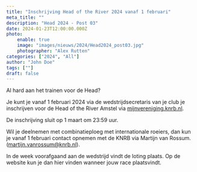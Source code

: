 ```yaml
---
title: "Inschrijving Head of the River 2024 vanaf 1 februari"
meta_title: ""
description: "Head 2024 - Post 03"
date: 2024-01-23T12:00:00.000Z
photo:
    enable: true
    image: "images/nieuws/2024/Head2024_post03.jpg"
    photographer: "Alex Rutten"
categories: ["2024", "All"]
author: "John Doe"
tags: [""]
draft: false
---
```

Al hard aan het trainen voor de Head?
<!--more-->
Je kunt je vanaf 1 februari 2024 via de wedstrijdsecretaris van je club je inschrijven voor de Head of the River Amstel via [mijnvereniging.knrb.nl](https://mijnvereniging.knrb.nl/). 

De inschrijving sluit op 1 maart om 23:59 uur.
 
Wil je deelnemen met combinatieploeg met internationale roeiers, dan kun je vanaf 1 februari contact opnemen met de KNRB via Martijn van Rossum. (martijn.vanrossum@knrb.nl).
 
In de week voorafgaand aan de wedstrijd vindt de loting plaats. Op de website kun je dan hier vinden wanneer jouw race plaatsvindt.
